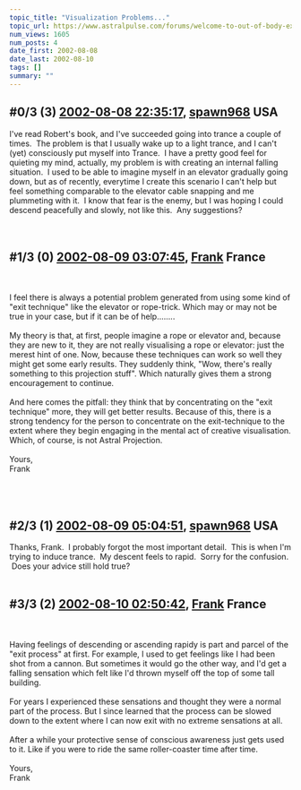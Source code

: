 ```yaml
---
topic_title: "Visualization Problems..."
topic_url: https://www.astralpulse.com/forums/welcome-to-out-of-body-experiences!/visualization-problems
num_views: 1605
num_posts: 4
date_first: 2002-08-08
date_last: 2002-08-10
tags: []
summary: ""
---
```


## \#0/3 (3) [2002-08-08 22:35:17](https://www.astralpulse.com/forums/index.php?msg=117372), [spawn968](https://www.astralpulse.com/forums/profile/?u=504) USA ##
<section>
I've read Robert's book, and I've succeeded going into trance a couple of times.  The problem is that I usually wake up to a light trance, and I can't (yet) consciously put myself into Trance.  I have a pretty good feel for quieting my mind, actually, my problem is with creating an internal falling situation.  I used to be able to imagine myself in an elevator gradually going down, but as of recently, everytime I create this scenario I can't help but feel something comparable to the elevator cable snapping and me plummeting with it.  I know that fear is the enemy, but I was hoping I could descend peacefully and slowly, not like this.  Any suggestions?
<br>
<br>
<br>
</section>

## \#1/3 (0) [2002-08-09 03:07:45](https://www.astralpulse.com/forums/index.php?msg=10316), [Frank](https://www.astralpulse.com/forums/profile/?u=359) France ##
<section>
<br>
<br>
I feel there is always a potential problem generated from using some kind of "exit technique" like the elevator or rope-trick. Which may or may not be true in your case, but if it can be of help........
<br>
<br>
My theory is that, at first, people imagine a rope or elevator and, because they are new to it, they are not really visualising a rope or elevator: just the merest hint of one. Now, because these techniques can work so well they might get some early results. They suddenly think, "Wow, there's really something to this projection stuff". Which naturally gives them a strong encouragement to continue.
<br>
<br>
And here comes the pitfall: they think that by concentrating on the "exit technique" more, they will get better results. Because of this, there is a strong tendency for the person to concentrate on the exit-technique to the extent where they begin engaging in the mental act of creative visualisation. Which, of course, is not Astral Projection.
<br>
<br>
Yours,
<br>
Frank
<br>
<br>
<br>
<br>
</section>

## \#2/3 (1) [2002-08-09 05:04:51](https://www.astralpulse.com/forums/index.php?msg=10318), [spawn968](https://www.astralpulse.com/forums/profile/?u=504) USA ##
<section>
Thanks, Frank.  I probably forgot the most important detail.  This is when I'm trying to induce trance.  My descent feels to rapid.  Sorry for the confusion.  Does your advice still hold true?
<br>
<br>
</section>

## \#3/3 (2) [2002-08-10 02:50:42](https://www.astralpulse.com/forums/index.php?msg=10368), [Frank](https://www.astralpulse.com/forums/profile/?u=359) France ##
<section>
<br>
<br>
Having feelings of descending or ascending rapidy is part and parcel of the "exit process" at first. For example, I used to get feelings like I had been shot from a cannon. But sometimes it would go the other way, and I'd get a falling sensation which felt like I'd thrown myself off the top of some tall building.
<br>
<br>
For years I experienced these sensations and thought they were a normal part of the process. But I since learned that the process can be slowed down to the extent where I can now exit with no extreme sensations at all.
<br>
<br>
After a while your protective sense of conscious awareness just gets used to it. Like if you were to ride the same roller-coaster time after time.
<br>
<br>
Yours,
<br>
Frank
<br>
<br>
</section>